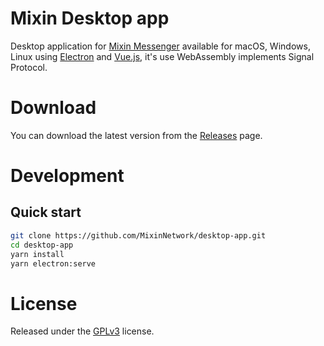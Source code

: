 # Mixin Desktop app

Desktop application for [Mixin Messenger](https://mixin.one/messenger) available for macOS, Windows, Linux using [Electron](https://electronjs.org/) and [Vue.js](https://vuejs.org/), it's use WebAssembly implements Signal Protocol.

# Download

You can download the latest version from the [Releases](https://github.com/MixinNetwork/desktop-app/releases/latest) page.

# Development

## Quick start

```sh
git clone https://github.com/MixinNetwork/desktop-app.git
cd desktop-app
yarn install
yarn electron:serve
```

# License

Released under the [GPLv3](https://github.com/MixinNetwork/desktop-app/blob/master/LICENSE) license.
